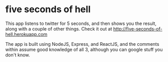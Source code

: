 # five seconds of hell
This app listens to twitter for 5 seconds, and then shows you the result, along with a couple of other things. Check it out at http://five-seconds-of-hell.herokuapp.com

The app is built using NodeJS, Express, and ReactJS, and the comments within assume good knowledge of all 3, although you can google stuff you don't know.
